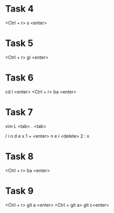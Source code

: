 # Task 4

<Ctrl + r> s \<enter>


# Task 5

<Ctrl + r> gi \<enter>

# Task 6

cd l <lab> \<enter>
<Ctrl + r> ba \<enter>

# Task 7

vim L \<tab> . \<tab> 

/ i n d e x 1 + \<enter> n e <right arrow>  i \<delete> 2 <esc> : x

# Task 8

<Ctrl + r> ba \<enter>

# Task 9

<Ctrl + r> git a \<enter>
<Ctrl + git a> git c\<enter>
